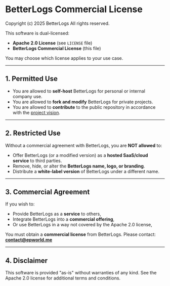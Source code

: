 # BetterLogs Commercial License

Copyright (c) 2025 BetterLogs
All rights reserved.

This software is dual-licensed:

* **Apache 2.0 License** (see `LICENSE` file)
* **BetterLogs Commercial License** (this file)

You may choose which license applies to your use case.

---

## 1. Permitted Use

* You are allowed to **self-host** BetterLogs for personal or internal company use.
* You are allowed to **fork and modify** BetterLogs for private projects.
* You are allowed to **contribute** to the public repository in accordance with the [project vision](https://github.com/BetterLogs/.github/blob/main/profile/README.md).

---

## 2. Restricted Use

Without a commercial agreement with BetterLogs, you are **NOT allowed** to:

* Offer BetterLogs (or a modified version) as a **hosted SaaS/cloud service** to third parties.
* Remove, hide, or alter the **BetterLogs name, logo, or branding**.
* Distribute a **white-label version** of BetterLogs under a different name.

---

## 3. Commercial Agreement

If you wish to:

* Provide BetterLogs as a **service** to others,
* Integrate BetterLogs into a **commercial offering**,
* Or use BetterLogs in a way not covered by the Apache 2.0 license,

You must obtain a **commercial license** from BetterLogs.
Please contact: **[contact@epworld.me](mailto:contact@epworld.me)**

---

## 4. Disclaimer

This software is provided "as-is" without warranties of any kind.
See the Apache 2.0 license for additional terms and conditions.
